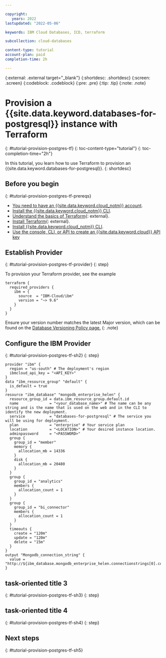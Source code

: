 ```yaml
---

copyright:
   years: 2022
lastupdated: "2022-05-06"

keywords: IBM Cloud Databases, ICD, terraform

subcollection: cloud-databases

content-type: tutorial
account-plan: paid
completion-time: 2h

---
```


{:external: .external target="_blank"}
{:shortdesc: .shortdesc}
{:screen: .screen}
{:codeblock: .codeblock}
{:pre: .pre}
{:tip: .tip}
{:note: .note}

# Provision a {{site.data.keyword.databases-for-postgresql}} instance with Terraform
{: #tutorial-provision-postgres-tf}
{: toc-content-type="tutorial"} 
{: toc-completion-time="2h"} 

In this tutorial, you learn how to use Terraform to provision an {{site.data.keyword.databases-for-postgresql}}. 
{: shortdesc}

## Before you begin
{: #tutorial-provision-postgres-tf-prereqs}

* [You need to have an {{site.data.keyword.cloud_notm}} account](https://cloud.ibm.com/registration).
* [Install the {{site.data.keyword.cloud_notm}} CLI](/docs/cli?topic=cloud-cli-getting-started).
* [Understand the basics of Terraform](https://www.terraform.io/intro){: external}.
* [Install Terraform](https://learn.hashicorp.com/tutorials/terraform/install-cli){: external}.
* [Install {{site.data.keyword.cloud_notm}} CLI](/docs/cli?topic=cli-install-ibmcloud-cli).
* [Use the console, CLI, or API to create an {{site.data.keyword.cloud}} API key](/docs/account?topic=account-userapikey&interface=ui#create_user_key)

## Establish Provider 
{: #tutorial-provision-postgres-tf-provider}
{: step}

To provision your Terraform provider, see the example 

```shell
terraform {
  required_providers {
    ibm = {
      source  = "IBM-Cloud/ibm"
      version = "~> 9.6"
    }
  }
}
```

Ensure your version number matches the latest Major version, which can be found on the [Database Versioning Policy page.](/docs/cloud-databases?topic=cloud-databases-versioning-policy#version-definitions)
{: .note}

## Configure the IBM Provider
{: #tutorial-provision-postgres-tf-sh2}
{: step}

```shell
provider "ibm" {
  region = "us-south" # The deployment's region
  ibmcloud_api_key = "<API_KEY>"
}
data "ibm_resource_group" "default" {
  is_default = true
}
resource "ibm_database" "mongodb_enterprise_helen" {
  resource_group_id = data.ibm_resource_group.default.id
  name              = "<your_database_name>" # The name can be any string and is the name that is used on the web and in the CLI to identify the new deployment.
  service           = "databases-for-postgresql" # The service you will be using for deployment.
  plan              = "enterprise" # Your service plan
  location          = "<LOCATION>" # Your desired instance location.
  adminpassword     = "<PASSWORD>" 
  group {
    group_id = "member"
    memory {
      allocation_mb = 14336
    }
    disk {
      allocation_mb = 20480
    }
  }
  group {
    group_id = "analytics"
    members {
      allocation_count = 1
    }
  }
  group {
    group_id = "bi_connector"
    members {
      allocation_count = 1
    }
  }
  timeouts {
    create = "120m"
    update = "120m"
    delete = "15m"
  }
}
output "Mongodb_connection_string" {
  value = "http://${ibm_database.mongodb_enterprise_helen.connectionstrings[0].composed}"
}
```

## task-oriented title 3
{: #tutorial-provision-postgres-tf-sh3}
{: step}

## task-oriented title 4
{: #tutorial-provision-postgres-tf-sh4}
{: step}

## Next steps
{: #tutorial-provision-postgres-tf-sh5}
